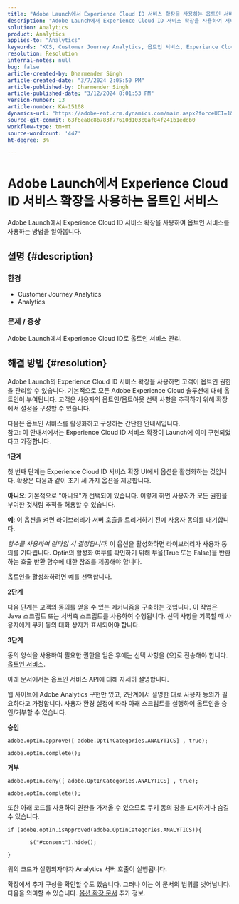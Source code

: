 ```yaml
---
title: "Adobe Launch에서 Experience Cloud ID 서비스 확장을 사용하는 옵트인 서비스"
description: "Adobe Launch에서 Experience Cloud ID 서비스 확장을 사용하여 서비스를 옵트인하는 방법에 대해 알아봅니다."
solution: Analytics
product: Analytics
applies-to: "Analytics"
keywords: "KCS, Customer Journey Analytics, 옵트인 서비스, Experience Cloud ID 서비스 확장, Adobe Launch, Adobe Analytics"
resolution: Resolution
internal-notes: null
bug: false
article-created-by: Dharmender Singh
article-created-date: "3/7/2024 2:05:50 PM"
article-published-by: Dharmender Singh
article-published-date: "3/12/2024 8:01:53 PM"
version-number: 13
article-number: KA-15108
dynamics-url: "https://adobe-ent.crm.dynamics.com/main.aspx?forceUCI=1&pagetype=entityrecord&etn=knowledgearticle&id=9324ddc9-8bdc-ee11-904d-6045bd006d92"
source-git-commit: 63f6ea8c8b783f77610d103c0af84f241b1eddb0
workflow-type: tm+mt
source-wordcount: '447'
ht-degree: 3%

---
```


# Adobe Launch에서 Experience Cloud ID 서비스 확장을 사용하는 옵트인 서비스


Adobe Launch에서 Experience Cloud ID 서비스 확장을 사용하여 옵트인 서비스를 사용하는 방법을 알아봅니다.

## 설명 {#description}


### 환경

- Customer Journey Analytics
- Analytics




### 문제 / 증상

Adobe Launch에서 Experience Cloud ID로 옵트인 서비스 관리.


## 해결 방법 {#resolution}


Adobe Launch의 Experience Cloud ID 서비스 확장을 사용하면 고객이 옵트인 권한을 관리할 수 있습니다. 기본적으로 모든 Adobe Experience Cloud 솔루션에 대해 옵트인이 부여됩니다. 고객은 사용자의 옵트인/옵트아웃 선택 사항을 추적하기 위해 확장에서 설정을 구성할 수 있습니다.

다음은 옵트인 서비스를 활성화하고 구성하는 간단한 안내서입니다.
<br>참고: 이 안내서에서는 Experience Cloud ID 서비스 확장이 Launch에 이미 구현되었다고 가정합니다.<br>


<b>1단계</b>

첫 번째 단계는 Experience Cloud ID 서비스 확장 UI에서 옵션을 활성화하는 것입니다. 확장은 다음과 같이 초기 세 가지 옵션을 제공합니다.

<b>아니요</b>: 기본적으로 &quot;아니요&quot;가 선택되어 있습니다. 이렇게 하면 사용자가 모든 권한을 부여한 것처럼 추적을 허용할 수 있습니다.

<b>예</b>: 이 옵션을 켜면 라이브러리가 서버 호출을 트리거하기 전에 사용자 동의를 대기합니다.

*함수를 사용하여 런타임 시 결정됩니다.* 이 옵션을 활성화하면 라이브러리가 사용자 동의를 기다립니다. Optin의 활성화 여부를 확인하기 위해 부울(True 또는 False)을 반환하는 호출 반환 함수에 대한 참조를 제공해야 합니다.

옵트인을 활성화하려면 예를 선택합니다.



<b>2단계</b>

다음 단계는 고객의 동의를 얻을 수 있는 메커니즘을 구축하는 것입니다. 이 작업은 Java 스크립트 또는 서버측 스크립트를 사용하여 수행됩니다. 선택 사항을 기록할 때 사용자에게 쿠키 동의 대화 상자가 표시되어야 합니다.



<b>3단계</b>

동의 양식을 사용하여 필요한 권한을 얻은 후에는 선택 사항을 (으)로 전송해야 합니다. [옵트인 서비스](https://experienceleague.adobe.com/docs/id-service/using/implementation/opt-in-service/launch.html).

아래 문서에서는 옵트인 서비스 API에 대해 자세히 설명합니다.

웹 사이트에 Adobe Analytics 구현만 있고, 2단계에서 설명한 대로 사용자 동의가 필요하다고 가정합니다. 사용자 환경 설정에 따라 아래 스크립트를 실행하여 옵트인을 승인/거부할 수 있습니다.

<b>승인</b>


```
adobe.optIn.approve([ adobe.OptInCategories.ANALYTICS] , true);

adobe.optIn.complete();
```




<b>거부</b>


```
adobe.optIn.deny([ adobe.OptInCategories.ANALYTICS] , true);

adobe.optIn.complete();
```




또한 아래 코드를 사용하여 권한을 가져올 수 있으므로 쿠키 동의 창을 표시하거나 숨길 수 있습니다.


```
if (adobe.optIn.isApproved(adobe.OptInCategories.ANALYTICS)){

       $("#consent").hide();

}
```




위의 코드가 실행되자마자 Analytics 서버 호출이 실행됩니다.

확장에서 추가 구성을 확인할 수도 있습니다. 그러나 이는 이 문서의 범위를 벗어납니다. 다음을 의미할 수 있습니다. [옵션 확장 문서](https://experienceleague.adobe.com/docs/id-service/using/implementation/opt-in-service/launch.html) 추가 정보.
